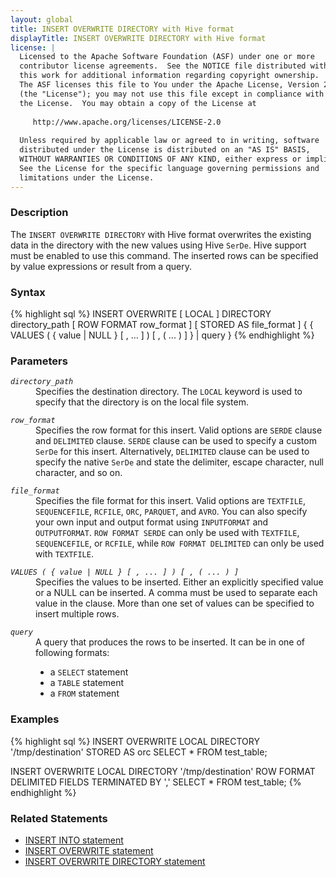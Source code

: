 ```yaml
---
layout: global
title: INSERT OVERWRITE DIRECTORY with Hive format
displayTitle: INSERT OVERWRITE DIRECTORY with Hive format
license: |
  Licensed to the Apache Software Foundation (ASF) under one or more
  contributor license agreements.  See the NOTICE file distributed with
  this work for additional information regarding copyright ownership.
  The ASF licenses this file to You under the Apache License, Version 2.0
  (the "License"); you may not use this file except in compliance with
  the License.  You may obtain a copy of the License at
 
     http://www.apache.org/licenses/LICENSE-2.0
 
  Unless required by applicable law or agreed to in writing, software
  distributed under the License is distributed on an "AS IS" BASIS,
  WITHOUT WARRANTIES OR CONDITIONS OF ANY KIND, either express or implied.
  See the License for the specific language governing permissions and
  limitations under the License.
---
```


### Description

The `INSERT OVERWRITE DIRECTORY` with Hive format overwrites the existing data in the directory with the new values using Hive `SerDe`.
Hive support must be enabled to use this command. The inserted rows can be specified by value expressions or result from a query.

### Syntax

{% highlight sql %}
INSERT OVERWRITE [ LOCAL ] DIRECTORY directory_path
    [ ROW FORMAT row_format ] [ STORED AS file_format ]
    { { VALUES ( { value | NULL } [ , ... ] ) [ , ( ... ) ] } | query }
{% endhighlight %}

### Parameters

<dl>
  <dt><code><em>directory_path</em></code></dt>
  <dd>
  Specifies the destination directory. The <code>LOCAL</code> keyword is used to specify that the directory is on the local file system.
  </dd>
</dl>

<dl>
  <dt><code><em>row_format</em></code></dt>
  <dd>
  Specifies the row format for this insert. Valid options are <code>SERDE</code> clause and <code>DELIMITED</code> clause. <code>SERDE</code> clause can be used to specify a custom <code>SerDe</code> for this insert. Alternatively, <code>DELIMITED</code> clause can be used to specify the native <code>SerDe</code> and state the delimiter, escape character, null character, and so on.
  </dd>
</dl>

<dl>
  <dt><code><em>file_format</em></code></dt>
  <dd>
  Specifies the file format for this insert. Valid options are <code>TEXTFILE</code>, <code>SEQUENCEFILE</code>, <code>RCFILE</code>, <code>ORC</code>, <code>PARQUET</code>, and <code>AVRO</code>. You can also specify your own input and output format using <code>INPUTFORMAT</code> and <code>OUTPUTFORMAT</code>. <code>ROW FORMAT SERDE</code> can only be used with <code>TEXTFILE</code>, <code>SEQUENCEFILE</code>, or <code>RCFILE</code>, while <code>ROW FORMAT DELIMITED</code> can only be used with <code>TEXTFILE</code>.
  </dd>
</dl>

<dl>
  <dt><code><em>VALUES ( { value | NULL } [ , ... ] ) [ , ( ... ) ]</em></code></dt>
  <dd>
  Specifies the values to be inserted. Either an explicitly specified value or a NULL can be inserted. A comma must be used to separate each value in the clause. More than one set of values can be specified to insert multiple rows.
  </dd>
</dl>

<dl>
  <dt><code><em>query</em></code></dt>
  <dd>A query that produces the rows to be inserted. It can be in one of following formats:
    <ul>
      <li>a <code>SELECT</code> statement</li>
      <li>a <code>TABLE</code> statement</li>
      <li>a <code>FROM</code> statement</li>
    </ul>
   </dd>
</dl>

### Examples

{% highlight sql %}
INSERT OVERWRITE LOCAL DIRECTORY '/tmp/destination'
    STORED AS orc
    SELECT * FROM test_table;

INSERT OVERWRITE LOCAL DIRECTORY '/tmp/destination'
    ROW FORMAT DELIMITED FIELDS TERMINATED BY ','
    SELECT * FROM test_table;
{% endhighlight %}

### Related Statements

 * [INSERT INTO statement](sql-ref-syntax-dml-insert-into.html)
 * [INSERT OVERWRITE statement](sql-ref-syntax-dml-insert-overwrite-table.html)
 * [INSERT OVERWRITE DIRECTORY statement](sql-ref-syntax-dml-insert-overwrite-directory.html)
